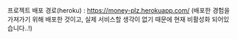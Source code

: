 프로젝트 배포 경로(heroku) : https://money-plz.herokuapp.com/
(배포한 경험을 가져가기 위해 배포한 것이고, 실제 서비스할 생각이 없기 때문에 현재 비활성화 되어있습니다..!)
